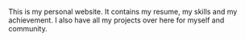 This is my personal website.
It contains my resume, my skills and my achievement.
I also have all my projects over here for myself and community.